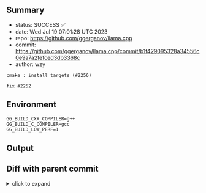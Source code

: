 ## Summary

- status: SUCCESS ✅
- date:   Wed Jul 19 07:01:28 UTC 2023
- repo:   https://github.com/ggerganov/llama.cpp
- commit: https://github.com/ggerganov/llama.cpp/commit/b1f429095328a34556c0e9a7a2fefced3db3368c
- author: wzy
```
cmake : install targets (#2256)

fix #2252 
```

## Environment

```
GG_BUILD_CXX_COMPILER=g++
GG_BUILD_C_COMPILER=gcc
GG_BUILD_LOW_PERF=1
```

## Output

## Diff with parent commit

<details><summary>click to expand</summary>

```diff
--- /home/ggml/results/llama.cpp/d0/1bccde9f759b24449fdaa16306b406a50eb367/ggml-1-arm64-cpu-low-perf/stdall	2023-07-18 11:24:48.085195819 +0000
+++ /home/ggml/results/llama.cpp/b1/f429095328a34556c0e9a7a2fefced3db3368c/ggml-1-arm64-cpu-low-perf/stdall	2023-07-19 07:01:28.674350285 +0000
@@ -1,6 +1,6 @@
 mkdir: cannot create directory ‘/mnt/llama.cpp’: Permission denied
-rm: cannot remove '/home/ggml/results/llama.cpp/d0/1bccde9f759b24449fdaa16306b406a50eb367/ggml-1-arm64-cpu-low-perf/*.log': No such file or directory
-rm: cannot remove '/home/ggml/results/llama.cpp/d0/1bccde9f759b24449fdaa16306b406a50eb367/ggml-1-arm64-cpu-low-perf/*.exit': No such file or directory
-rm: cannot remove '/home/ggml/results/llama.cpp/d0/1bccde9f759b24449fdaa16306b406a50eb367/ggml-1-arm64-cpu-low-perf/*.md': No such file or directory
-0.01user 0.00system 0:00.01elapsed 100%CPU (0avgtext+0avgdata 3344maxresident)k
-0inputs+8outputs (0major+1396minor)pagefaults 0swaps
+rm: cannot remove '/home/ggml/results/llama.cpp/b1/f429095328a34556c0e9a7a2fefced3db3368c/ggml-1-arm64-cpu-low-perf/*.log': No such file or directory
+rm: cannot remove '/home/ggml/results/llama.cpp/b1/f429095328a34556c0e9a7a2fefced3db3368c/ggml-1-arm64-cpu-low-perf/*.exit': No such file or directory
+rm: cannot remove '/home/ggml/results/llama.cpp/b1/f429095328a34556c0e9a7a2fefced3db3368c/ggml-1-arm64-cpu-low-perf/*.md': No such file or directory
+0.00user 0.01system 0:00.01elapsed 100%CPU (0avgtext+0avgdata 3340maxresident)k
+0inputs+8outputs (0major+1371minor)pagefaults 0swaps
```
</details>

